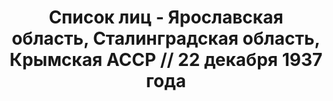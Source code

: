 ---
title: Список лиц - Ярославская область, Сталинградская область, Крымская АССР //
  22 декабря 1937 года
description: РГАСПИ, ф.17, оп.171, дело 413, лист 327
images:
- /disk/pictures/v05/17-171-413-327.jpg
- /disk/pictures/v05/17-171-413-328.jpg
- /disk/pictures/v05/17-171-413-329.jpg
- /disk/pictures/v05/17-171-413-330.jpg
- /disk/pictures/v05/17-171-413-331.jpg
- /disk/pictures/v05/17-171-413-332.jpg
---